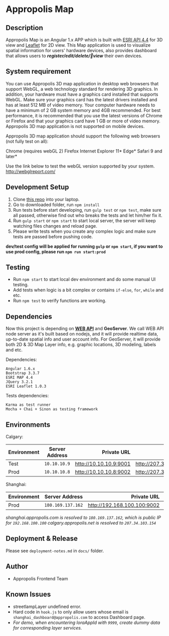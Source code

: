 # Appropolis Map


## Description

Appropolis Map is an Angular 1.x APP which is built with [ESRI API 4.4](https://developers.arcgis.com/javascript/latest/api-reference/index.html) for 3D view and [Leaflet](https://esri.github.io/esri-leaflet/api-reference/) for 2D view.
This Map application is used to visualize spatial information for users' hardware devices, also provides dashboard that allows users to _**register/edit/delete/view**_ their own devices.

## System requirement
You can use Appropolis 3D map application in desktop web browsers that support WebGL, a web technology standard for rendering 3D graphics. In addition, your hardware must have a graphics card installed that supports WebGL. Make sure your graphics card has the latest drivers installed and has at least 512 MB of video memory. Your computer hardware needs to have a minimum of 2 GB system memory and 4GB recommended. For best performance, it is recommended that you use the latest versions of Chrome or Firefox and that your graphics card have 1 GB or more of video memory. Appropolis 3D map application is not supported on mobile devices.

Appropolis 3D map application should support the following web browsers (not fully test on all):

Chrome (requires webGL 2)
Firefox
Internet Explorer 11*
Edge*
Safari 9 and later*

Use the link below to test the webGL version supported by your system.
http://webglreport.com/

## Development Setup

1. Clone [this repo](http://207.34.103.155:57990/projects/FRON/repos/map_esri/browse) into your laptop.
2. Go to downloaded folder, run `npm install`
3. Run tests before start developing, run `gulp test` or `npm test`, make sure all passed, otherwise find out who breaks the tests and let him/her fix it.
4. Run `gulp start` or `npm start` to start local server, the server will keep watching files changes and reload page.
5. Please write tests when you create any complex logic and make sure tests are passed before pushing code.

**dev/test config will be applied for running `gulp` or `npm start`, if you want to use prod config, please run `npm run start:prod`**

## Testing

-  Run `npm start` to start local dev environment and do some manual UI testing.
-  Add tests when logic is a bit complex or contains `if-else`, `for`, `while` and etc.
-  Run `npm test` to verify functions are working.

## Dependencies
Now this project is depending on **[WEB API](http://10.10.10.6:7990/projects/BCK/repos/nodejs/browse/webapi)**
and **GeoServer**. We call WEB API node server as it's built based on nodejs, and it will provide realtime data, up-to-date spatial info and user account info. For GeoServer, it will provide both 2D & 3D Map Layer info, e.g. graphic locations, 3D modeling, labels and etc.

Dependencies:

```
Angular 1.6.x
Bootstrap 3.3.7
ESRI MAP 4.4
JQuery 3.2.1
ESRI Leaflet 1.0.3
```

Tests dependencies: 

```
Karma as test runner
Mocha + Chai + Sinon as testing framework
```

## Environments

Calgary: 

| Environment | Server Address | Private URL | Public URL |
| ------------- |:-------------:| -----:|-----:|
| Test      | `10.10.10.9` | http://10.10.10.9:9001 | http://207.34.103.154:9001 |
| Prod      | `10.10.10.8` | http://10.10.10.8:9002 | http://207.34.103.154:9002 |

Shanghai:

| Environment | Server Address | Private URL | Public URL|
| ------------- |:-------------:| -----:| -----:|
| Prod      | `180.169.137.162` | http://192.168.100.100:9002 | http://180.169.137.162:9002|

*shanghai.appropolis.com is resolved to `180.169.137.162`, which is public IP for `192.168.100.100`*
*calgary.appropolis.net is resolved to `207.34.103.154`*


## Deployment & Release

Please see `deployment-notes.md` in `docs/` folder.

## Author
- Appropolis Frontend Team


## Known Issues

* streetlampLayer undefined error.
* Hard code in `hook.js` to only allow users whose email is `shanghai_dashboard@appropolis.com` to access Dashboard page.
* *For demo, when encountering loraAppId with `9999`, create dummy data for corresponding layer services.*
